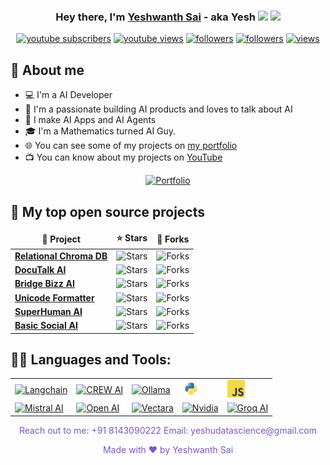 <h3 align="center">Hey there, I'm <a href="https://freshidea.com/jonah/">Yeshwanth Sai</a> - aka Yesh <img src="https://media.giphy.com/media/hvRJCLFzcasrR4ia7z/giphy.gif" width="28"> <img src="https://emojis.slackmojis.com/emojis/images/1531849430/4246/blob-sunglasses.gif?1531849430" width="28"/></h3>

<p align="center">
  <a href="https://www.youtube.com/@yeshwanthsaim?sub_confirmation=1">
    <img alt="youtube subscribers" title="Subscribe to my YouTube channel" src="https://freshidea.com/jonah/youtube-api/subscribers-badge.php?color=red&label=Subscribe&style=for-the-badge"/></a> 
  <a href="https://www.youtube.com/@yeshwanthsaim"><img alt="youtube views" title="YouTube views" src="https://freshidea.com/jonah/youtube-api/view-count-badge-temp.php?label=Views&color=e1ad0e&style=for-the-badge#2"/></a> 
  <a href="https://twitter.com/yeshrealstar"><img alt="followers" title="Follow me on Twitter" src="https://img.shields.io/twitter/follow/yeshwanthsai?color=55960c&label=Follow&logo=twitter&logoColor=white&style=for-the-badge"/></a>
  <a href="https://github.com/yeshwanthsai"><img alt="followers" title="Follow me on Github" src="https://img.shields.io/github/followers/yeshwanthsai?color=236ad3&style=for-the-badge&logo=github&label=Follow"/></a>
  <a href="https://github.com/yeshwanthsaim"><img alt="views" title="Github views" src="https://freshidea.com/jonah/app/ghpvc/"/></a>
</p>

## 📖 About me

* 💻 I'm a AI Developer
* 🎨 I'm a passionate building AI products and loves to talk about AI
* 📱 I make AI Apps and AI Agents
* 🎓 I'm a Mathematics turned AI Guy.
* 🌐 You can see some of my projects on [my portfolio](https://yeshwanthsaim.github.io/)
* 📺 You can know about my projects on [YouTube](https://www.youtube.com/@yeshwanthsaim)

<p align="center">
  <a href="https://yeshwanthsaim.github.io/"  title="Portfolio" ><img alt="Portfolio" title="Portfolio" src="https://img.shields.io/badge/-Link%20to%20portfolio%20-000000?style=for-the-badge&logo=coveralls&logoColor=white"/></a>
</p>

## 📘 My top open source projects

<table align="center">
  <thead align="center">
    <tr border: none;>
      <td><b>📘 Project</b></td>
      <td><b>⭐ Stars</b></td>
      <td><b>🤝 Forks</b></td>
    </tr>
  </thead>
  <tbody>
    <tr>
      <td><a href="https://rel-chroma.netlify.app/"><b>Relational Chroma DB</b></a></td>
      <td><img alt="Stars" src="https://img.shields.io/github/stars/DenverCoder1/LaTeX-Gboard-Dictionary?style=flat-square&labelColor=343b41"/></td>
      <td><img alt="Forks" src="https://img.shields.io/github/forks/DenverCoder1/LaTeX-Gboard-Dictionary?style=flat-square&labelColor=343b41"/></td>
    </tr>
    <tr>
      <td><a href="https://github.com/yeshwanthsaim/DocuTalkAI"><b>DocuTalk AI</b></a></td>
      <td><img alt="Stars" src="https://img.shields.io/github/stars/DenverCoder1/github-readme-streak-stats?style=flat-square&labelColor=343b41"/></td>
      <td><img alt="Forks" src="https://img.shields.io/github/forks/DenverCoder1/github-readme-streak-stats?style=flat-square&labelColor=343b41"/></td>
    </tr>
     <tr>
      <td><a href="https://bridgebizz.com/"><b>Bridge Bizz AI</b></a></td>
      <td><img alt="Stars" src="https://img.shields.io/github/stars/DenverCoder1/github-readme-youtube-stats?style=flat-square&labelColor=343b41"/></td>
      <td><img alt="Forks" src="https://img.shields.io/github/forks/DenverCoder1/github-readme-youtube-stats?style=flat-square&labelColor=343b41"/></td>
    </tr>
    <tr>
      <td><a href="https://github.com/DenverCoder1/unicode-formatter"><b>Unicode Formatter</b></a></td>
      <td><img alt="Stars" src="https://img.shields.io/github/stars/DenverCoder1/unicode-formatter?style=flat-square&labelColor=343b41"/></td>
      <td><img alt="Forks" src="https://img.shields.io/github/forks/DenverCoder1/unicode-formatter?style=flat-square&labelColor=343b41"/></td>
    </tr>
    <tr>
      <td><a href="https://github.com/yeshwanthsaim/SuperHumanAI"><b>SuperHuman AI</b></a></td>
      <td><img alt="Stars" src="https://img.shields.io/github/stars/DenverCoder1/Unedit-for-Reddit?style=flat-square&labelColor=343b41"/></td>
      <td><img alt="Forks" src="https://img.shields.io/github/forks/DenverCoder1/Unedit-for-Reddit?style=flat-square&labelColor=343b41"/></td>
    </tr>
     <tr>
      <td><a href="https://github.com/yeshwanthsaim/Basic.Social.AI"><b>Basic Social AI</b></a></td>
      <td><img alt="Stars" src="https://img.shields.io/github/stars/DenverCoder1/Unedit-for-Reddit?style=flat-square&labelColor=343b41"/></td>
      <td><img alt="Forks" src="https://img.shields.io/github/forks/DenverCoder1/Unedit-for-Reddit?style=flat-square&labelColor=343b41"/></td>
    </tr>
  </tbody>
</table>


## 👨‍💻 Languages and Tools:

<table align="center">
    <tbody>
        <tr>
            <td><a href="#"><img alt="Langchain" title="Langchain" height="28px"
                        src="https://yeshwanthsaim.github.io/skills/langchain-logo.png" /></a>
            </td>
            <td><a href="#"><img alt="CREW AI" title="CREW AI" height="28px"
                        src="https://yeshwanthsaim.github.io/skills/crew-ai-logo.png" /></a>
            </td>
            <td><a href="#"><img alt="Ollama" title="Ollama" height="28px"
                        src="https://yeshwanthsaim.github.io/skills/ollama-logo.png" /></a>
            </td>
           <td><a href="#"><img alt="Python" title="Python" height="28px"
                        src="https://raw.githubusercontent.com/github/explore/80688e429a7d4ef2fca1e82350fe8e3517d3494d/topics/python/python.png" /></a>
            </td>
            <td><a href="#"><img alt="JavaScript" title="JavaScript" height="28px"
                        src="https://raw.githubusercontent.com/github/explore/80688e429a7d4ef2fca1e82350fe8e3517d3494d/topics/javascript/javascript.png" /></a>
            </td>
        </tr>
          <tr>
            <td><a href="#"><img alt="Mistral AI" title="Mistral AI" height="28px"
                        src="https://yeshwanthsaim.github.io/skills/mistral-logo.png" /></a></td>
            <td><a href="#"><img alt="Open AI" title="Open AI" height="28px"
                        src="https://yeshwanthsaim.github.io/skills/openai-logo.png" /></a></td>
            <td><a href="#"><img alt="Vectara" title="Vectara" height="28px"
                        src="https://yeshwanthsaim.github.io/skills/vectara.png" /></a></td>
            <td><a href="#"><img alt="Nvidia" title="Nvidia" height="28px"
                        src="https://yeshwanthsaim.github.io/skills/nvidia-logo.png" /></a>
            </td>
            <td><a href="#"><img alt="Groq AI" title="Groq AI" height="28px"
                        src="https://yeshwanthsaim.github.io/skills/groq.png" /></a></td>
        </tr>
  <!--     <tr>
            <td><a href="#"><img alt="NodeJS" title="NodeJS" height="28px"
                        src="https://raw.githubusercontent.com/github/explore/80688e429a7d4ef2fca1e82350fe8e3517d3494d/topics/nodejs/nodejs.png" /></a>
            </td>
            <td><a href="#"><img alt="SQL" title="SQL" height="28px"
                        src="https://raw.githubusercontent.com/github/explore/80688e429a7d4ef2fca1e82350fe8e3517d3494d/topics/sql/sql.png" /></a>
            </td>
            <td><a href="#"><img alt="Sheets" title="Sheets" height="28px"
                        src="https://img.icons8.com/color/48/000000/google-sheets.png" /></a></td>
            <td><a href="#"><img alt="Markdown" title="Markdown" height="28px"
                        src="https://i.imgur.com/eO5z1xV.png" /></a></td>
            <td><a href="#"><img alt="GitHub" title="GitHub" height="28px"
                        src="https://i.imgur.com/DZgetVv.png" /></a>
            </td>
        </tr>
        <tr>
            <td><a href="#"><img alt="Terminal" title="Terminal" height="28px"
                        src="https://raw.githubusercontent.com/github/explore/80688e429a7d4ef2fca1e82350fe8e3517d3494d/topics/terminal/terminal.png" /></a>
            </td>
            <td><a href="#"><img alt="Visual Studio" title="Visual Studio Code" height="28px"
                        src="https://img.icons8.com/fluent/48/000000/visual-studio-code-2019.png" /></a></td>
            <td><a href="#"><img alt="Android Studio" title="Android Studio" height="28px"
                        src="https://i.imgur.com/6nJGNMN.png" /></a></td>
            <td><a href="#"><img alt="Heroku" title="Heroku" height="28px"
                        src="https://img.icons8.com/color/48/000000/heroku.png" /></a></td>
            <td><a href="https://brave.com/eyl243"><img alt="Brave" title="Brave" height="28px"
                        src="https://i.imgur.com/UfBWFbP.png" /></a></td>
        </tr> -->
    </tbody>
</table>


<p align="center" style="color: rgb(125, 86, 194); animation-fill-mode: both; animation-duration: 1000ms; animation-delay: 0ms; animation-iteration-count: 1; opacity: 1; animation-name: react-reveal-858620159721029-6;">Reach out to me: +91 8143090222 <span role="img"></span>Email: yeshudatascience@gmail.com</p>

<p align="center" style="color: rgb(125, 86, 194); animation-fill-mode: both; animation-duration: 1000ms; animation-delay: 0ms; animation-iteration-count: 1; opacity: 1; animation-name: react-reveal-858620159721029-6;">Made with <span role="img">❤️</span> by Yeshwanth Sai</p>
